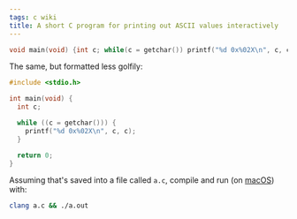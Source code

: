 ```yaml
---
tags: c wiki
title: A short C program for printing out ASCII values interactively
---
```


```c
void main(void) {int c; while(c = getchar()) printf("%d 0x%02X\n", c, c);}
```

The same, but formatted less golfily:

```c
#include <stdio.h>

int main(void) {
  int c;

  while ((c = getchar())) {
    printf("%d 0x%02X\n", c, c);
  }

  return 0;
}
```

Assuming that's saved into a file called `a.c`, compile and run (on [macOS]) with:

```bash
clang a.c && ./a.out
```

[macOS]: /wiki/macOS
